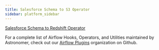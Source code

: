```yaml
---
title: Salesforce Schema to S3 Operator
sidebar: platform_sidebar
---
```


[Salesforce Schema to Redshift Operator](https://github.com/airflow-plugins/salesforce_plugin/blob/master/operators/salesforce_schema_to_redshift_operator.py)

For a complete list of Airflow Hooks, Operators, and Utilities maintained by Astronomer, check out our [Airflow Plugins](https://github.com/airflow-plugins?utf8=%E2%9C%93&q=&type=&language=) organization on Github.
